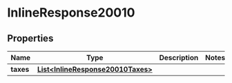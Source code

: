 

# InlineResponse20010


## Properties

| Name | Type | Description | Notes |
|------------ | ------------- | ------------- | -------------|
|**taxes** | [**List&lt;InlineResponse20010Taxes&gt;**](InlineResponse20010Taxes.md) |  |  |



